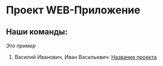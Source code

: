 # Проект WEB-Приложение

## Наши команды:
*Это пример* 
1. Василий Иванович, Иван Васильевич: [Название проекта](./Ссылка_на_ридми.md)
